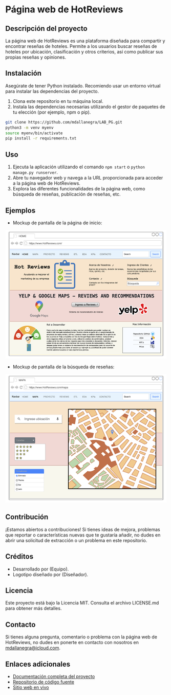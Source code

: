 # Página web de HotReviews

## Descripción del proyecto
La página web de HotReviews es una plataforma diseñada para compartir y encontrar reseñas de hoteles. Permite a los usuarios buscar reseñas de hoteles por ubicación, clasificación y otros criterios, así como publicar sus propias reseñas y opiniones.

## Instalación

Asegúrate de tener Python instalado. Recomiendo usar un entorno virtual para instalar las dependencias del proyecto.

1. Clona este repositorio en tu máquina local.
2. Instala las dependencias necesarias utilizando el gestor de paquetes de tu elección (por ejemplo, npm o pip).

```bash
git clone https://github.com/mdallanegra/LAB_PG.git
python3 -m venv myenv
source myenv/bin/activate
pip install -r requirements.txt
```

## Uso
1. Ejecuta la aplicación utilizando el comando `npm start` o `python manage.py runserver`.
2. Abre tu navegador web y navega a la URL proporcionada para acceder a la página web de HotReviews.
3. Explora las diferentes funcionalidades de la página web, como búsqueda de reseñas, publicación de reseñas, etc.

## Ejemplos
- Mockup de pantalla de la página de inicio:

<p align="center">
    <img src="HotReviews/screenshots/Web_HotReviews_01_HOME_drawio.png"  height=400>
</p>

- Mockup de pantalla de la búsqueda de reseñas:
<p align="center">
    <img src="HotReviews/screenshots/Web_HotReviews_02_MAPS_drawio.png"  height=400>
</p>

## Contribución
¡Estamos abiertos a contribuciones! Si tienes ideas de mejora, problemas que reportar o características nuevas que te gustaría añadir, no dudes en abrir una solicitud de extracción o un problema en este repositorio.

## Créditos
- Desarrollado por (Equipo).
- Logotipo diseñado por (Diseñador).

## Licencia
Este proyecto está bajo la Licencia MIT. Consulta el archivo LICENSE.md para obtener más detalles.

## Contacto
Si tienes alguna pregunta, comentario o problema con la página web de HotReviews, no dudes en ponerte en contacto con nosotros en [mdallanegra@icloud.com](mailto:mdallanegra@icloud.com).

## Enlaces adicionales
- [Documentación completa del proyecto](/HotReviews)
- [Repositorio de código fuente](https://github.com/mdallanegra/LAB_PG.git)
- [Sitio web en vivo](https://www.hotreviews.com)
